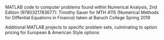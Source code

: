 MATLAB code to computer problems found within Numerical Analysis, 2nd Edition (9780321783677): Timothy Sauer for MTH 4115 (Numerical Methods for Diffential Equations in Finance) taken at Baruch College Spring 2019

Additional MATLAB projects to specific problem sets, culminating to option pricing for European & American Style options 
